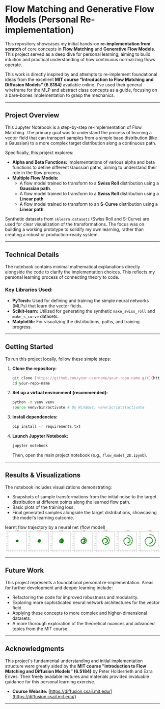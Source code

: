 # Flow Matching and Generative Flow Models (Personal Re-implementation)

This repository showcases my initial hands-on **re-implementation from scratch** of core concepts in **Flow Matching** and **Generative Flow Models**. This project served as a deep dive for personal learning, aiming to build intuition and practical understanding of how continuous normalizing flows operate.

This work is directly inspired by and attempts to re-implement foundational ideas from the excellent **MIT course "Introduction to Flow Matching and Diffusion Models" (6.S184)** available online. I've used their general wireframe for the MLP and abstract class concepts as a guide, focusing on a bare-bones implementation to grasp the mechanics.

---

## Project Overview

This Jupyter Notebook is a step-by-step re-implementation of Flow Matching. The primary goal was to understand the process of learning a vector field that can transport samples from a simple base distribution (like a Gaussian) to a more complex target distribution along a continuous path.

Specifically, this project explores:

* **Alpha and Beta Functions:** Implementations of various alpha and beta functions to define different Gaussian paths, aiming to understand their role in the flow process.
* **Multiple Flow Models:**
    * A flow model trained to transform to a **Swiss Roll** distribution using a **Gaussian path**.
    * A flow model trained to transform to a **Swiss Roll** distribution using a **Linear path**.
    * A flow model trained to transform to an **S-Curve** distribution using a **Linear path**.

Synthetic datasets from `sklearn.datasets` (Swiss Roll and S-Curve) are used for clear visualization of the transformations. The focus was on building a working prototype to solidify my own learning, rather than creating a robust or production-ready system.

---

## Technical Details

The notebook contains minimal mathematical explanations directly alongside the code to clarify the implementation choices. This reflects my personal learning process of connecting theory to code.

### Key Libraries Used:

* **PyTorch:** Used for defining and training the simple neural networks (MLPs) that learn the vector fields.
* **Scikit-learn:** Utilized for generating the synthetic `make_swiss_roll` and `make_s_curve` datasets.
* **Matplotlib:** For visualizing the distributions, paths, and training progress.

---

## Getting Started

To run this project locally, follow these simple steps:

1.  **Clone the repository:**
    ```bash
    git clone [https://github.com/your-username/your-repo-name.git](https://github.com/your-username/your-repo-name.git)
    cd your-repo-name
    ```
2.  **Set up a virtual environment (recommended):**
    ```bash
    python -m venv venv
    source venv/bin/activate # On Windows: venv\Scripts\activate
    ```
3.  **Install dependencies:**
    ```bash
    pip install -r requirements.txt
    ```
4.  **Launch Jupyter Notebook:**
    ```bash
    jupyter notebook
    ```
    Then, open the main project notebook (e.g., `flow_model_2D.ipynb`).

---

## Results & Visualizations

The notebook includes visualizations demonstrating:

* Snapshots of sample transformations from the initial noise to the target distribution at different points along the learned flow path.
* Basic plots of the training loss.
* Final generated samples alongside the target distributions, showcasing the model's learning outcome.

learnt flow trajectory by a neural net (flow model)
![a green blob of samples from a gaussian transforms into a spiral swiss roll through 6 images](image.png)

---

## Future Work

This project represents a foundational personal re-implementation. Areas for further development and deeper learning include:

* Refactoring the code for improved robustness and modularity.
* Exploring more sophisticated neural network architectures for the vector field.
* Applying these concepts to more complex and higher-dimensional datasets.
* A more thorough exploration of the theoretical nuances and advanced topics from the MIT course.

---

## Acknowledgments

This project's fundamental understanding and initial implementation structure were greatly aided by the **MIT course "Introduction to Flow Matching and Diffusion Models" (6.S184)** by Peter Holderrieth and Ezra Erives. Their freely available lectures and materials provided invaluable guidance for this personal learning exercise.

* **Course Website:** [https://diffusion.csail.mit.edu/](https://diffusion.csail.mit.edu/)

---
